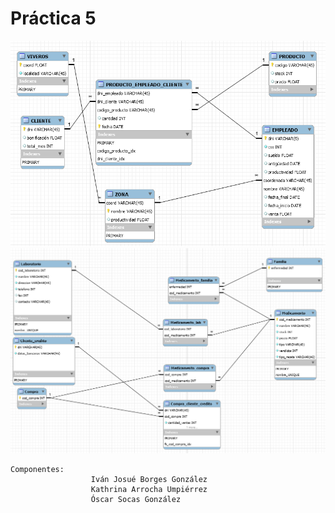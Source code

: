 # Práctica 5
![GitHub Logo](/Practica_5/img.png)
![GitHub Logo](/Practica_7/img.png)

```
Componentes:
                  Iván Josué Borges González
                  Kathrina Arrocha Umpiérrez
                  Óscar Socas González
```
